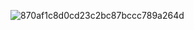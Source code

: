 <!-- ![header](https://user-images.githubusercontent.com/31310899/234543165-21fce426-fe4d-4301-920e-9ab2ff76f4fd.jpg) -->
![870af1c8d0cd23c2bc87bccc789a264d](https://user-images.githubusercontent.com/31310899/234684797-cfc1954b-50b7-4206-80a5-130042b86a6a.jpg)

<!--
**AlexandruIliescu/AlexandruIliescu** is a ✨ _special_ ✨ repository because its `README.md` (this file) appears on your GitHub profile.

Here are some ideas to get you started:

- 🔭 I’m currently working on ...
- 🌱 I’m currently learning ...
- 👯 I’m looking to collaborate on ...
- 🤔 I’m looking for help with ...
- 💬 Ask me about ...
- 📫 How to reach me: ...
- 😄 Pronouns: ...
- ⚡ Fun fact: ...
-->
